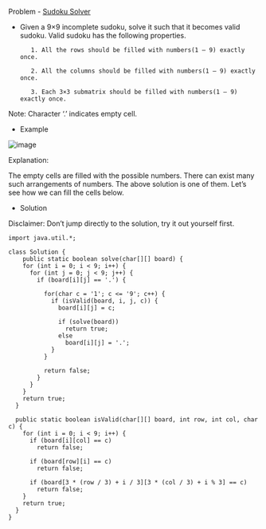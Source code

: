 Problem - [Sudoku Solver](https://leetcode.com/problems/sudoku-solver/)

- Given a 9×9 incomplete sudoku, solve it such that it becomes valid sudoku. Valid sudoku has the following properties.

         1. All the rows should be filled with numbers(1 – 9) exactly once.

         2. All the columns should be filled with numbers(1 – 9) exactly once.

         3. Each 3×3 submatrix should be filled with numbers(1 – 9) exactly once.

Note: Character ‘.’ indicates empty cell.

- Example

![image](https://user-images.githubusercontent.com/101946115/209066876-833cc34e-603c-4332-a684-d44e547ef2ff.png)

Explanation:

The empty cells are filled with the possible numbers. There can exist many such arrangements of numbers. The above solution is one of them. Let’s see how we can fill the cells below.

- Solution

Disclaimer: Don’t jump directly to the solution, try it out yourself first.

```
import java.util.*;

class Solution {
    public static boolean solve(char[][] board) {
    for (int i = 0; i < 9; i++) {
      for (int j = 0; j < 9; j++) {
        if (board[i][j] == '.') {

          for(char c = '1'; c <= '9'; c++) {
            if (isValid(board, i, j, c)) {
              board[i][j] = c;

              if (solve(board))
                return true;
              else
                board[i][j] = '.';
            }
          }

          return false;
        }
      }
    }
    return true;
  }

  public static boolean isValid(char[][] board, int row, int col, char c) {
    for (int i = 0; i < 9; i++) {
      if (board[i][col] == c)
        return false;

      if (board[row][i] == c)
        return false;

      if (board[3 * (row / 3) + i / 3][3 * (col / 3) + i % 3] == c)
        return false;
    }
    return true;
  }
}
```
